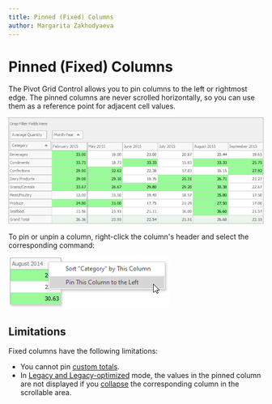 ```yaml
---
title: Pinned (Fixed) Columns 
author: Margarita Zakhodyaeva
---
```


# Pinned (Fixed) Columns

The Pivot Grid Control allows you to pin columns to the left or rightmost edge. The pinned columns are never scrolled horizontally, so you can use them as a reference point for adjacent cell values. 

 ![](../../../images/win-pivot-fixed-pinned-columns.png)

 To pin or unpin a column, right-click the column's header and select the corresponding command:

 ![](../../../images/win-pivot-fixed-columns-pin-column.png)  

## Limitations
Fixed columns have the following limitations:
* You cannot pin [custom totals](https://docs.devexpress.com/WindowsForms/DevExpress.XtraPivotGrid.PivotGridCustomTotalCollection).
* In [Legacy and Legacy-optimized](https://docs.devexpress.com/CoreLibraries/401531/devexpress-pivot-grid-core-library/data-processing-engines/legacy-and-legacy-optimized-calculation-engines) mode, the values in the pinned column are not displayed if you [collapse](https://docs.devexpress.com/WindowsForms/1940/controls-and-libraries/pivot-grid/end-user-capabilities/expanding-and-collapsing-grouping-columns-and-rows) the corresponding column in the scrollable area.